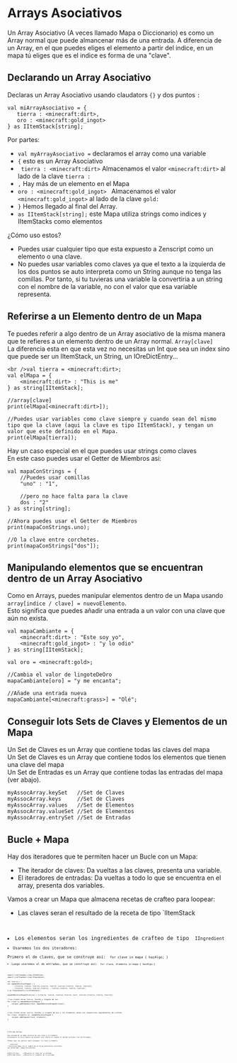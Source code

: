 # Arrays Asociativos

Un Array Asociativo (A veces llamado Mapa o Diccionario) es como un Array normal que puede almancenar más de una entrada. A diferencia de un Array, en el que puedes eliges el elemento a partir del indice, en un mapa tú eliges que es el indice es forma de una "clave".

## Declarando un Array Asociativo

Declaras un Array Asociativo usando claudators `{}` y dos puntos `:`

```zenscript
val miArrayAsociativo = {
   tierra : <minecraft:dirt>,
   oro : <minecraft:gold_ingot>
} as IItemStack[string];
```

Por partes:

- `val myArrayAsociativo =` declaramos el array como una variable
- `{` esto es un Array Asociativo 
- ` tierra : <minecraft:dirt>` Almacenamos el valor `<minecraft:dirt>` al lado de la clave ` tierra : `
- `,` Hay más de un elemento en el Mapa
- `oro : <minecraft:gold_ingot> ` Almacenamos el valor `<minecraft:gold_ingot>` al lado de la clave ` gold: `
- ` } ` Hemos llegado al final del Array.
- `as IItemStack[string];` este Mapa utiliza strings como indices y IItemStacks como elementos

¿Cómo uso estos?

- Puedes usar cualquier tipo que esta expuesto a Zenscript como un elemento o una clave.
- No puedes usar variables como claves ya que el texto a la izquierda de los dos puntos se auto interpreta como un String aunque no tenga las comillas. Por tanto, si tu tuvieras una variable la convertiria a un string con el nombre de la variable, no con el valor que esa variable representa.

## Referirse a un Elemento dentro de un Mapa

Te puedes referir a algo dentro de un Array asociativo de la misma manera que te refieres a un elemento dentro de un Array normal. `Array[clave]`  
La diferencia esta en que esta vez no necesitas un Int que sea un index sino que puede ser un IItemStack, un String, un IOreDictEntry...

```zenscript
<br />val tierra = <minecraft:dirt>;
val elMapa = {
    <minecraft:dirt> : "This is me"
} as string[IItemStack];

//array[clave]
print(elMapa[<minecraft:dirt>]);

//Puedes usar variables como clave siempre y cuando sean del mismo tipo que la clave (aqui la clave es tipo IItemStack), y tengan un valor que este definido en el Mapa.
print(elMapa[tierra]);
```

Hay un caso especial en el que puedes usar strings como claves   
En este caso puedes usar el Getter de Miembros asi:

```zenscript
val mapaConStrings = {
    //Puedes usar comillas 
    "uno" : "1",

    //pero no hace falta para la clave
    dos : "2"
} as string[string];

//Ahora puedes usar el Getter de Miembros
print(mapaConStrings.uno);

//O la clave entre corchetes.
print(mapaConStrings["dos"]);
```

## Manipulando elementos que se encuentran dentro de un Array Asociativo

Como en Arrays, puedes manipular elementos dentro de un Mapa usando `array[indice / clave] = nuevoElemento`.  
Esto significa que puedes añadir una entrada a un valor con una clave que aún no exista. 

```zenscript
val mapaCambiante = {
    <minecraft:dirt> : "Este soy yo",
    <minecraft:gold_ingot> : "y lo odio"
} as string[IItemStack];

val oro = <minecraft:gold>;

//Cambia el valor de lingoteDeOro
mapaCambiante[oro] = "y me encanta";

//Añade una entrada nueva
mapaCambiante[<minecraft:grass>] = "Olé";
```

## Conseguir lots Sets de Claves y Elementos de un Mapa

Un Set de Claves es un Array que contiene todas las claves del mapa   
Un Set de Claves es un Array que contiene todos los elementos que tienen una clave del mapa   
Un Set de Entradas es un Array que contiene todas las entradas del mapa (ver abajo).

```zenscript
myAssocArray.keySet   //Set de Claves
myAssocArray.keys     //Set de Claves
myAssocArray.values   //Set de Elementos
myAssocArray.valueSet //Set de Elementos
myAssocArray.entrySet //Set de Entradas
```

## Bucle + Mapa

Hay dos iteradores que te permiten hacer un Bucle con un Mapa:

- The iterador de claves: Da vueltas a las claves, presenta una variable. 
- El iteradores de entradas: Da vueltas a todo lo que se encuentra en el array, presenta dos variables.

Vamos a crear un Mapa que almacena recetas de crafteo para loopear:

- Las claves seran el resultado de la receta de tipo `IItemStack<code/></li>
<li>Los elementos seran los ingredientes de crafteo de tipo <code> IIngredient <code/></li>
<li>Usaremos los dos iteradores: <br/>
Primero el de claves, que se construye así: <code> for clave in mapa { hazAlgo; }
<code/></li>
<li>Luego usaremos el de entradas, que se construye así: <code> for clave, elemento in mapa { hazAlgo;} <code/></li>
</ul>

<pre><code class="zenscript">import crafttweaker.item.IItemStack;
import crafttweaker.item.IIngredient;

val tierra = <minecraft:dirt>;
val mapaDeRecetasShaped = {
    <minecraft:grass> : [[tierra, tierra, tierra],[tierra, tierra, tierra],[tierra, tierra, tierra]],
    <minecraft:gold_ingot> : [[tierra, tierra, tierra],[tierra, <minecraft:gold_ingot>, tierra],[tierra, tierra, tierra]]
} as IIngredient[][][IItemStack];

mapaDeRecetasShaped[tierra] = [[tierra, tierra, tierra],[tierra, null, tierra],[tierra, tierra, tierra]];

//las claves seran tierra, hierba y lingote de oro
for clave in mapaDeRecetasShaped {
    recipes.addShaped(clave, mapaDeRecetasShaped[clave]);
}


//las claves seran tierra, hierba, y lingote de oro y los elementos seran sus respectivos ingredientes de crafteo.
for clave, elemento in  mapaDeRecetasShaped {
    recipes.addShaped(clave, elemento);
}
`</pre> 
    # Entrada ZenType
    
    Una entrada de un mapa consiste de una clave y un elemento   
    Actualmente la única manera de obtener este objeto es usando el metodo entrySet (Set de Entradas).
    
    Puedes usar los getters para conseguir la clave y elemento 
    
    ```zenscript
    //Sustituye mapa con el nombre de un Array Asociativo existente.
    val miEntrada = mapa.entrySet[0];
    
    
    miEntrsfs.key;    //Devuelve la clave de la entrada.
    miEntrada.value;  //Devuelve el elemento de la entrada.
    ```
